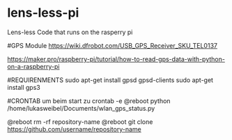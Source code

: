 # lens-less-pi
Lens-less Code that runs on the rasperry pi

#GPS Module
https://wiki.dfrobot.com/USB_GPS_Receiver_SKU_TEL0137


https://maker.pro/raspberry-pi/tutorial/how-to-read-gps-data-with-python-on-a-raspberry-pi


#REQUIRENMENTS
sudo apt-get install gpsd gpsd-clients
sudo apt-get install gps3

#CRONTAB um beim start zu
crontab -e
@reboot python /home/lukasweibel/Documents/wlan_gps_status.py

@reboot rm -rf repository-name
@reboot git clone https://github.com/username/repository-name